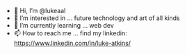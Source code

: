 - 👋 Hi, I’m @lukeaal
- 👀 I’m interested in ... future technology and art of all kinds
- 🌱 I’m currently learning ... web dev
- 📫 How to reach me ... find my linkedin: https://www.linkedin.com/in/luke-atkins/

<!---
lukeaal/lukeaal is a ✨ special ✨ repository because its `README.md` (this file) appears on your GitHub profile.
You can click the Preview link to take a look at your changes.
--->
